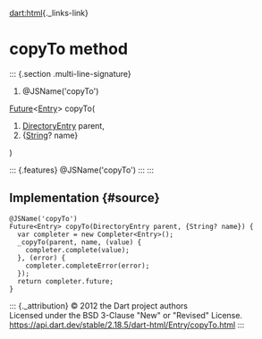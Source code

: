 [dart:html](../../dart-html/dart-html-library){._links-link}

copyTo method
=============

::: {.section .multi-line-signature}
<div>

1.  \@JSName(\'copyTo\')

</div>

[Future](../../dart-async/future-class)\<[Entry](../entry-class)\>
copyTo(

1.  [DirectoryEntry](../directoryentry-class) parent,
2.  {[String](../../dart-core/string-class)? name}

)

::: {.features}
\@JSName(\'copyTo\')
:::
:::

Implementation {#source}
--------------

``` {.language-dart data-language="dart"}
@JSName('copyTo')
Future<Entry> copyTo(DirectoryEntry parent, {String? name}) {
  var completer = new Completer<Entry>();
  _copyTo(parent, name, (value) {
    completer.complete(value);
  }, (error) {
    completer.completeError(error);
  });
  return completer.future;
}
```

::: {._attribution}
© 2012 the Dart project authors\
Licensed under the BSD 3-Clause \"New\" or \"Revised\" License.\
<https://api.dart.dev/stable/2.18.5/dart-html/Entry/copyTo.html>
:::
